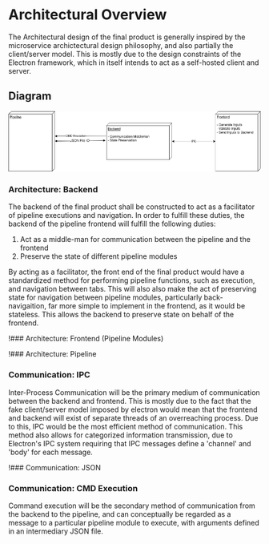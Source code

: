 # Architectural Overview
The Architectural design of the final product is generally inspired by the microservice archictectural design philosophy, and also partially the client/server model. This is mostly due to the design constraints of the Electron framework, which in itself intends to act as a self-hosted client and server.

## Diagram
![Diagram](diagram.png)

### Architecture: Backend
The backend of the final product shall be constructed to act as a facilitator of pipeline executions and navigation. In order to fulfill these duties, the backend of the pipeline frontend will fulfill the following duties:


1. Act as a middle-man for communication between the pipeline and the frontend
2. Preserve the state of different pipeline modules


By acting as a facilitator, the front end of the final product would have a standardized method for performing pipeline functions, such as execution, and navigation between tabs. This will also also make the act of preserving state for navigation between pipeline modules, particularly back-navigaition, far more simple to implement in the frontend, as it would be stateless. This allows the backend to preserve state on behalf of the frontend.


!### Architecture: Frontend (Pipeline Modules)

!### Architecture: Pipeline

### Communication: IPC
Inter-Process Communication will be the primary medium of communication between the backend and frontend. This is mostly due to the fact that the fake client/server model imposed by electron would mean that the frontend and backend will exist of separate threads of an overreaching process. Due to this, IPC would be the most efficient method of communication. This method also allows for categorized information transmission, due to Electron's IPC system requiring that IPC messages define a 'channel' and 'body' for each message.

!### Communication: JSON

### Communication: CMD Execution
Command execution will be the secondary method of communication from the backend to the pipeline, and can conceptually be regarded as a message to a particular pipeline module to execute, with arguments defined in an intermediary JSON file.

